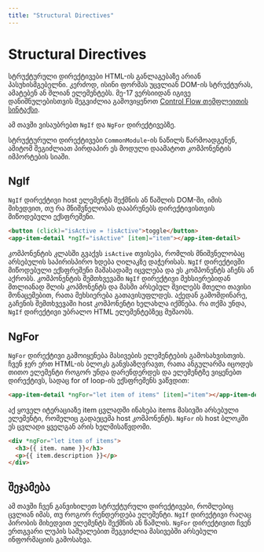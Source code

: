 ```yaml
---
title: "Structural Directives"
---
```


# Structural Directives

სტრუქტურული დირექტივები HTML-ის განლაგებაზე არიან პასუხისმგებელნი. კერძოდ,
ისინი ფორმას უცვლიან DOM-ის სტრუქტურას, ამატებენ ან შლიან ელემენტებს.
მე-17 ვერსიიდან იგივე დანიშნულებისთვის შეგვიძლია გამოვიყენოთ
[Control Flow თემფლეითის სინტაქსი](/control-flow).

ამ თავში ვისაუბრებთ `NgIf` და `NgFor` დირექტივებზე.

სტრუქტურული დირექტივები `CommonModule`-ის ნაწილს წარმოადგენენ, ამიტომ შეგიძლიათ
პირდაპირ ეს მოდული დაამატოთ კომპონენტის იმპორტების სიაში.

## NgIf

`NgIf` დირექტივი host ელემენტს შექმნის ან წაშლის DOM-ში, იმის მიხედვით,
თუ რა მნიშვნელობას დააბრუნებს დირექტივისთვის მიწოდებული ექსფრეშენი.

```html
<button (click)="isActive = !isActive">toggle</button>
<app-item-detail *ngIf="isActive" [item]="item"></app-item-detail>
```

კომპონენტის კლასში გვაქვს `isActive` თვისება, რომლის მნიშვნელობაც არსებულის
საპირისპირო ხდება ღილაკზე დაჭერისას. `NgIf` დირექტივში მიწოდებული ექსფრეშენი
მაშასადამე იცვლება და ეს კომპონენტს აჩენს ან აქრობს. კომპონენტის შემთხვევაში
`NgIf` დირექტივი მეხსიერებიდან მთლიანად შლის კოპმონენტს და მასში არსებულ
შვილებს მთელი თავისი მონაცემებით, რათა მეხსიერება გათავისუფლდეს.
აქედან გამომდინარე, გაჩენის შემთხვევაში host კომპონენტი ხელახლა იქმნება.
რა თქმა უნდა, `NgIf` დირექტივი უბრალო HTML ელემენტებზეც მუშაობს.

## NgFor

`NgFor` დირექტივი გამოიყენება მასივების ელემენტების გამოსახვისთვის.
ჩვენ ჯერ ერთ HTML-ის ბლოკს განვსაზღვრავთ, რათა ანგულარმა იცოდეს
თითო ელემენტი როგორ უნდა დარენდერდეს და ელემენტზე ვიყენებთ დირექტივს,
სადაც for of loop-ის ექსფრეშენს ვაწვდით:

```html
<app-item-detail *ngFor="let item of items" [item]="item"></app-item-detail>
```

აქ ყოველ იტერაციაზე item ცვლადში ინახება items მასივში არსებული ელემენტი,
რომელიც გადაეცემა host კომპონენტს.
`NgFor` ის host ბლოკში ეს ცვლადი ყველგან არის ხელმისაწვდომი.

```html
<div *ngFor="let item of items">
  <h3>{{ item. name }}</h3>
  <p>{{ item.description }}</p>
</div>
```

## შეჯამება

ამ თავში ჩვენ განვიხილეთ სტრუქტურული დირექტივები, რომლებიც ცვლიან იმას,
თუ როგორ რენდერდება ელემენტი. `NgIf` დირექტივი რაღაც პირობის მიხედვით
ელემენტს შექმნის ან წაშლის. `NgFor` დირექტივით ჩვენ ერთგვარი ლუპის საშუალებით
შეგვიძლია მასივებში არსებული ინფორმაციის გამოსახვა.
